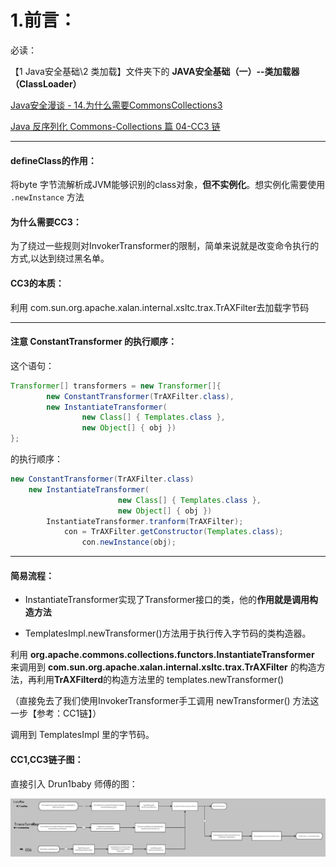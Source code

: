 # **1.前言：**

必读：

【1 Java安全基础\2 类加载】文件夹下的 **JAVA安全基础（一）--类加载器（ClassLoader）**

[Java安全漫谈 - 14.为什么需要CommonsCollections3](https://t.zsxq.com/i6Y7QN7)

[Java 反序列化 Commons-Collections 篇 04-CC3 链](https://drun1baby.github.io/2022/06/20/Java%E5%8F%8D%E5%BA%8F%E5%88%97%E5%8C%96Commons-Collections%E7%AF%8704-CC3%E9%93%BE/)

---

#### defineClass的作用：

将byte 字节流解析成JVM能够识别的class对象，**但不实例化**。想实例化需要使用 `.newInstance` 方法

#### 为什么需要CC3：

为了绕过⼀些规则对InvokerTransformer的限制，简单来说就是改变命令执行的方式,以达到绕过黑名单。

#### CC3的本质：

利用 com.sun.org.apache.xalan.internal.xsltc.trax.TrAXFilter去加载字节码

---

#### 注意 ConstantTransformer 的执行顺序：

这个语句：

```java
Transformer[] transformers = new Transformer[]{
        new ConstantTransformer(TrAXFilter.class),
        new InstantiateTransformer(
                new Class[] { Templates.class },
                new Object[] { obj })
};
```

的执行顺序：

```java
new ConstantTransformer(TrAXFilter.class)
    new InstantiateTransformer(
                        new Class[] { Templates.class },
                        new Object[] { obj })
        InstantiateTransformer.tranform(TrAXFilter);
            con = TrAXFilter.getConstructor(Templates.class);
				con.newInstance(obj);
```

---

#### 简易流程：

- InstantiateTransformer实现了Transformer接⼝的类，他的**作用就是调用构造⽅法**

- TemplatesImpl.newTransformer()方法用于执行传入字节码的类构造器。

利⽤  **org.apache.commons.collections.functors.InstantiateTransformer** 来调⽤到  **com.sun.org.apache.xalan.internal.xsltc.trax.TrAXFilter** 的构造⽅法，再利⽤**TrAXFilterd**的构造⽅法⾥的 templates.newTransformer() 

（直接免去了我们使⽤InvokerTransformer⼿⼯调⽤ newTransformer() ⽅法这⼀步【参考：CC1链】）

调⽤到 TemplatesImpl ⾥的字节码。



#### CC1,CC3链子图：

直接引入 Drun1baby 师傅的图：

![](pic/cc.png)

